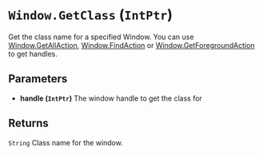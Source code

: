 # `Window.GetClass` (```IntPtr```)

Get the class name for a specified Window.
You can use [Window.GetAllAction](Window.GetAllAction.md), [Window.FindAction](Window.FindAction.md) or  [Window.GetForegroundAction](Window.GetForegroundAction.md) to get handles.

## Parameters
* **handle (```IntPtr```)** 
	The window handle to get the class for

## Returns
```String```
Class name for the window.

